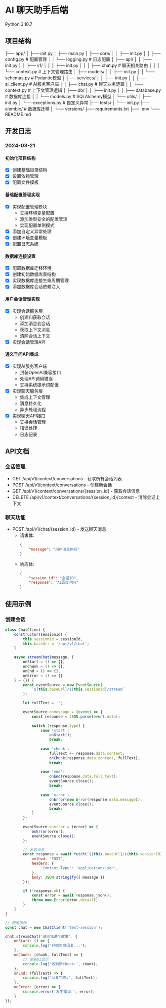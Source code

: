 # AI 聊天助手后端
Python 3.10.7 
## 项目结构 
├── app/
│ ├── init.py
│ ├── main.py
│ ├── core/
│ │ ├── init.py
│ │ ├── config.py # 配置管理
│ │ └── logging.py # 日志配置
│ ├── api/
│ │ ├── init.py
│ │ ├── v1/
│ │ │ ├── init.py
│ │ │ ├── chat.py # 聊天相关路由
│ │ │ └── context.py # 上下文管理路由
│ ├── models/
│ │ ├── init.py
│ │ └── schemas.py # Pydantic模型
│ ├── services/
│ │ ├── init.py
│ │ ├── ai_client.py # AI服务客户端
│ │ ├── chat.py # 聊天业务逻辑
│ │ └── context.py # 上下文管理逻辑
│ ├── db/
│ │ ├── init.py
│ │ ├── database.py # 数据库连接
│ │ └── models.py # SQLAlchemy模型
│ └── utils/
│ ├── init.py
│ └── exceptions.py # 自定义异常
├── tests/
│ └── init.py
├── alembic/ # 数据库迁移
│ └── versions/
├── requirements.txt
├── .env
└── README.md

## 开发日志

### 2024-03-21
#### 初始化项目结构
- [x] 创建基础目录结构
- [x] 设置依赖管理
- [x] 配置文件模板

#### 基础配置管理实现
- [x] 实现配置管理模块
  - 支持环境变量配置
  - 添加类型安全的配置管理
  - 实现配置单例模式
- [x] 添加自定义异常处理
- [x] 创建环境变量模板
- [x] 配置日志系统

#### 数据库连接设置
- [x] 配置数据库迁移环境
- [x] 创建初始数据库表结构
- [x] 实现数据库连接生命周期管理
- [x] 添加数据库会话依赖注入

#### 用户会话管理实现
- [x] 实现会话服务层
  - 创建和获取会话
  - 添加消息到会话
  - 获取上下文消息
  - 清除会话上下文
- [x] 实现会话管理API

#### 通义千问API集成
- [x] 实现AI服务客户端
  - 封装OpenAI兼容接口
  - 处理API调用错误
  - 支持系统提示词配置
- [x] 实现聊天服务层
  - 集成上下文管理
  - 消息持久化
  - 异步处理流程
- [x] 实现聊天API接口
  - 支持会话管理
  - 错误处理
  - 日志记录

## API文档

### 会话管理
- GET /api/v1/context/conversations - 获取所有会话列表
- POST /api/v1/context/conversations - 创建新会话
- GET /api/v1/context/conversations/{session_id} - 获取会话信息
- DELETE /api/v1/context/conversations/{session_id}/context - 清除会话上下文

### 聊天功能
- POST /api/v1/chat/{session_id} - 发送聊天消息
  - 请求体:
    ```json
    {
        "message": "用户消息内容"
    }
    ```
  - 响应体:
    ```json
    {
        "session_id": "会话ID",
        "response": "AI回复内容"
    }
    ```

## 使用示例

### 创建会话


```js
class ChatClient {
    constructor(sessionId) {
        this.sessionId = sessionId;
        this.baseUrl = '/api/v1/chat';
    }

    async streamChat(message, {
        onStart = () => {},
        onChunk = () => {},
        onEnd = () => {},
        onError = () => {}
    } = {}) {
        const eventSource = new EventSource(
            `${this.baseUrl}/${this.sessionId}/stream`
        );

        let fullText = '';

        eventSource.onmessage = (event) => {
            const response = JSON.parse(event.data);
            
            switch (response.type) {
                case 'start':
                    onStart();
                    break;
                    
                case 'chunk':
                    fullText += response.data.content;
                    onChunk(response.data.content, fullText);
                    break;
                    
                case 'end':
                    onEnd(response.data.full_text);
                    eventSource.close();
                    break;
                    
                case 'error':
                    onError(new Error(response.data.message));
                    eventSource.close();
                    break;
            }
        };

        eventSource.onerror = (error) => {
            onError(error);
            eventSource.close();
        };

        // 发送消息
        const response = await fetch(`${this.baseUrl}/${this.sessionId}/stream`, {
            method: 'POST',
            headers: {
                'Content-Type': 'application/json',
            },
            body: JSON.stringify({ message })
        });

        if (!response.ok) {
            const error = await response.json();
            throw new Error(error.detail);
        }
    }
}

// 使用示例
const chat = new ChatClient('test-session');

chat.streamChat('请给我讲个故事', {
    onStart: () => {
        console.log('开始生成回复...');
    },
    onChunk: (chunk, fullText) => {
        // 更新UI显示
        console.log('收到新chunk:', chunk);
    },
    onEnd: (fullText) => {
        console.log('回复完成:', fullText);
    },
    onError: (error) => {
        console.error('发生错误:', error);
    }
});

```